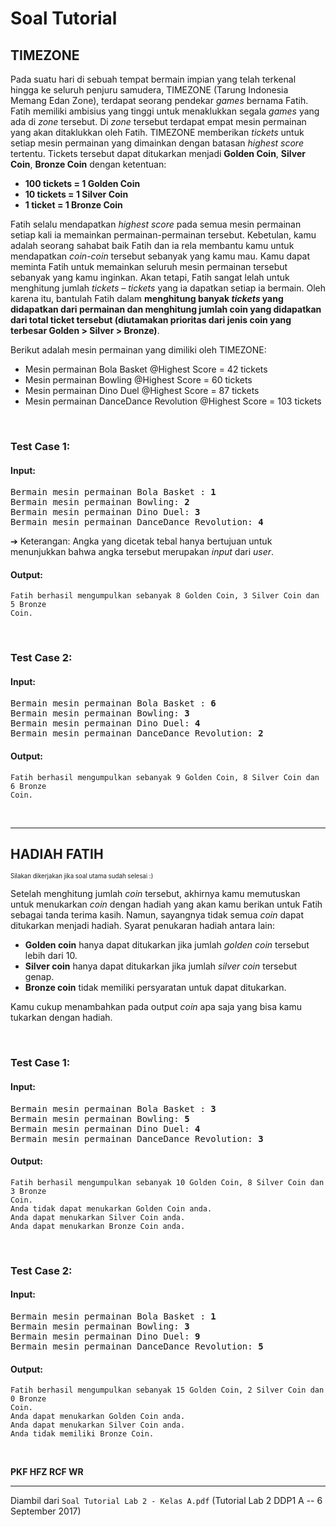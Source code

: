 # Soal Tutorial

## TIMEZONE

Pada suatu hari di sebuah tempat bermain impian yang telah terkenal hingga ke
seluruh penjuru samudera, TIMEZONE (Tarung Indonesia Memang Edan Zone),
terdapat seorang pendekar *games* bernama Fatih. Fatih memiliki ambisius yang
tinggi untuk menaklukkan segala *games* yang ada di *zone* tersebut. Di *zone*
tersebut terdapat empat mesin permainan yang akan ditaklukkan oleh Fatih.
TIMEZONE memberikan *tickets* untuk setiap mesin permainan yang dimainkan
dengan batasan *highest score* tertentu. Tickets tersebut dapat ditukarkan
menjadi **Golden Coin**, **Silver Coin**, **Bronze  Coin** dengan ketentuan:

- **100 tickets = 1 Golden Coin**
- **10 tickets = 1 Silver Coin**
- **1 ticket = 1 Bronze Coin**

Fatih selalu mendapatkan *highest score* pada semua mesin permainan setiap kali
ia memainkan permainan-permainan tersebut. Kebetulan, kamu adalah seorang
sahabat baik Fatih dan ia rela membantu kamu untuk mendapatkan *coin-coin*
tersebut sebanyak yang kamu mau. Kamu dapat meminta Fatih untuk memainkan
seluruh mesin permainan tersebut sebanyak yang kamu inginkan. Akan tetapi,
Fatih sangat lelah untuk menghitung jumlah *tickets – tickets* yang ia dapatkan
setiap ia bermain. Oleh karena itu, bantulah Fatih dalam **menghitung banyak
*tickets* yang didapatkan dari permainan dan menghitung jumlah coin yang
didapatkan dari total ticket tersebut (diutamakan prioritas dari jenis coin
yang terbesar Golden > Silver > Bronze)**.

Berikut adalah mesin permainan yang dimiliki oleh TIMEZONE:

- Mesin permainan Bola Basket @Highest Score = 42 tickets 
- Mesin permainan Bowling @Highest Score = 60 tickets
- Mesin permainan Dino Duel @Highest Score = 87 tickets
- Mesin permainan DanceDance Revolution @Highest Score = 103 tickets

<br>

### Test Case 1:

#### Input:

<pre>
Bermain mesin permainan Bola Basket : <b>1</b>
Bermain mesin permainan Bowling: <b>2</b>
Bermain mesin permainan Dino Duel: <b>3</b>
Bermain mesin permainan DanceDance Revolution: <b>4</b>
</pre>

➔ Keterangan: Angka yang dicetak tebal hanya bertujuan untuk menunjukkan
bahwa angka tersebut merupakan *input* dari *user*.

#### Output:

```
Fatih berhasil mengumpulkan sebanyak 8 Golden Coin, 3 Silver Coin dan 5 Bronze
Coin.
```

<br>

### Test Case 2:

#### Input:

<pre>
Bermain mesin permainan Bola Basket : <b>6</b>
Bermain mesin permainan Bowling: <b>3</b>
Bermain mesin permainan Dino Duel: <b>4</b>
Bermain mesin permainan DanceDance Revolution: <b>2</b>
</pre>

#### Output:

```
Fatih berhasil mengumpulkan sebanyak 9 Golden Coin, 8 Silver Coin dan 6 Bronze
Coin.
```

<br>

---

## HADIAH FATIH

<sub><sup>Silakan dikerjakan jika soal utama sudah selesai :)</sup></sub>

Setelah menghitung jumlah *coin* tersebut, akhirnya kamu memutuskan untuk
menukarkan *coin* dengan hadiah yang akan kamu berikan untuk Fatih sebagai
tanda terima kasih. Namun, sayangnya tidak semua *coin* dapat ditukarkan
menjadi hadiah. Syarat penukaran hadiah antara lain:

- **Golden coin** hanya dapat ditukarkan jika jumlah *golden coin* tersebut
  lebih dari 10.
- **Silver coin** hanya dapat ditukarkan jika jumlah *silver coin* tersebut
  genap.
- **Bronze coin** tidak memiliki persyaratan untuk dapat ditukarkan.

Kamu cukup menambahkan pada output *coin* apa saja yang bisa kamu tukarkan
dengan hadiah.

<br>

### Test Case 1:

#### Input:

<pre>
Bermain mesin permainan Bola Basket : <b>3</b>
Bermain mesin permainan Bowling: <b>5</b>
Bermain mesin permainan Dino Duel: <b>4</b>
Bermain mesin permainan DanceDance Revolution: <b>3</b>
</pre>

#### Output:

```
Fatih berhasil mengumpulkan sebanyak 10 Golden Coin, 8 Silver Coin dan 3 Bronze
Coin.
Anda tidak dapat menukarkan Golden Coin anda.
Anda dapat menukarkan Silver Coin anda.
Anda dapat menukarkan Bronze Coin anda.
```

<br>

### Test Case 2:

#### Input:

<pre>
Bermain mesin permainan Bola Basket : <b>1</b>
Bermain mesin permainan Bowling: <b>3</b>
Bermain mesin permainan Dino Duel: <b>9</b>
Bermain mesin permainan DanceDance Revolution: <b>5</b>
</pre>

#### Output:

```
Fatih berhasil mengumpulkan sebanyak 15 Golden Coin, 2 Silver Coin dan 0 Bronze
Coin.
Anda dapat menukarkan Golden Coin anda.
Anda dapat menukarkan Silver Coin anda.
Anda tidak memiliki Bronze Coin.
```

<br>

**PKF HFZ RCF WR**

---

Diambil dari `Soal Tutorial Lab 2 - Kelas A.pdf` (Tutorial Lab 2 DDP1 A --
6 September 2017)
